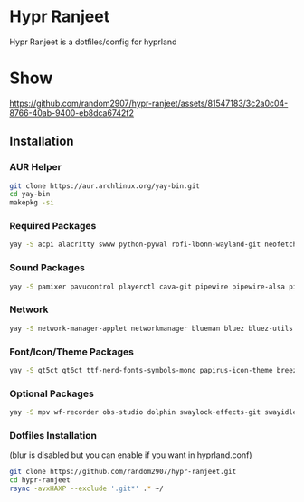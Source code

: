 # Hypr Ranjeet

Hypr Ranjeet is a dotfiles/config for hyprland

# Show


https://github.com/random2907/hypr-ranjeet/assets/81547183/3c2a0c04-8766-40ab-9400-eb8dca6742f2



## Installation

### AUR Helper
```bash
git clone https://aur.archlinux.org/yay-bin.git
cd yay-bin
makepkg -si
```

### Required Packages
```bash
yay -S acpi alacritty swww python-pywal rofi-lbonn-wayland-git neofetch hyprland xdg-desktop-portal xdg-desktop-portal-gtk xdg-desktop-portal-hyprland xdg-user-dirs zsh sddm rsync waybar qt5-wayland qt6-wayland dunst polkit-kde-agent upower kvantum nwg-look nwg-displays wlr-randr-git wl-clipboard cliphist
```

### Sound Packages
```bash
yay -S pamixer pavucontrol playerctl cava-git pipewire pipewire-alsa pipewire-jack pipewire-pulse
```

### Network
```bash
yay -S network-manager-applet networkmanager blueman bluez bluez-utils
```

### Font/Icon/Theme Packages
```bash
yay -S qt5ct qt6ct ttf-nerd-fonts-symbols-mono papirus-icon-theme breeze-icons breeze ttf-icomoon-feather
```

### Optional Packages
```bash
yay -S mpv wf-recorder obs-studio dolphin swaylock-effects-git swayidle slurp imagemagick swappy
```

### Dotfiles Installation
(blur is disabled but you can enable if you want in hyprland.conf)
```bash
git clone https://github.com/random2907/hypr-ranjeet.git
cd hypr-ranjeet
rsync -avxHAXP --exclude '.git*' .* ~/
```
